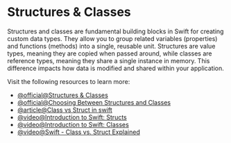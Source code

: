 # Structures & Classes

Structures and classes are fundamental building blocks in Swift for creating custom data types. They allow you to group related variables (properties) and functions (methods) into a single, reusable unit. Structures are value types, meaning they are copied when passed around, while classes are reference types, meaning they share a single instance in memory. This difference impacts how data is modified and shared within your application.

Visit the following resources to learn more:

- [@official@Structures & Classes](https://docs.swift.org/swift-book/documentation/the-swift-programming-language/classesandstructures)
- [@official@Choosing Between Structures and Classes](https://developer.apple.com/documentation/swift/choosing-between-structures-and-classes)
- [@article@Class vs Struct in swift](https://medium.com/@muhammad.cse11/class-vs-struct-in-swift-dcc7ad6f5a99)
- [@video@Introduction to Swift: Structs](https://www.youtube.com/watch?v=d13uCPrmEXM)
- [@video@Introduction to Swift: Classes](https://www.youtube.com/watch?v=s_x49coTM4g)
- [@video@Swift - Class vs. Struct Explained](https://www.youtube.com/watch?v=LtlbB4-6k_U)